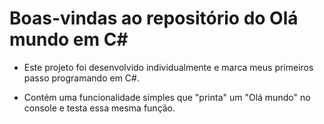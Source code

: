# Boas-vindas ao repositório do Olá mundo em C#

- Este projeto foi desenvolvido individualmente e marca meus primeiros passo programando em C#.

- Contém uma funcionalidade simples que "printa" um "Olá mundo" no console e testa essa mesma função.